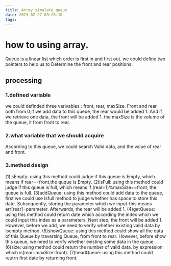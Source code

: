 ```yaml
---
title: Array_simulate_queue
date: 2023-02-27 09:20:10
tags:
---
```

# how to using array.
Queue is a linear list which order is first in and first out. we could define two pointers to help us to Determine the front and rear positions.
## processing
### 1.defined variable
we could definded three varivables : front, rear, maxSize.
Front and rear both from 0;if we add data to this queue, the rear would be added 1. And if we retrieve one data, the front will be added 1.
the maxSize is the volume of the queue, it from front to rear.
### 2.what variable that we should acquire
According to this queue, we could search Valid data, and the value of rear and front.
### 3.method design
(1)isEmpty: using this method could judge if this queue is Empty, which means if rear==front,the quque is Empty. 
(2)isFull: using this method could judge if this queue is full, which means if (rear+1)%maxSize==front, the queue is full.
(3)addQueue: using this method could add data to the queue, first we could use Isfull method to judge whether has space to store this date. Subsequently, storing the parameter which we input-this means arr[rear]=parameter. Afterwards, the rear will be added 1.
(4)getQueue: using this method could return date which according the index which we could input this index as a parameters. Next step, the front will be added 1. However, before we add, we need to verify whether existing valid data by Isempty method.
(5)showQueue: using this method could show all the data of this Queue by traversing Queue, from front to rear. However, before show this queue, we need to verify whether existing some data in the queue.
(6)size: using method could return the number of valid data. by expression which is(rear+maxSize-front).
(7)headQueue: using this method could reutrn first date by returning front.



